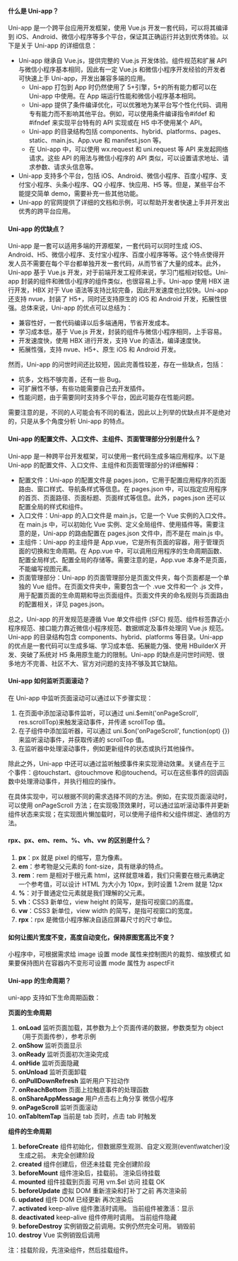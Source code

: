 <!--
 * @Author: Shu Binqi
 * @Date: 2023-02-24 21:09:51
 * @LastEditors: Shu Binqi
 * @LastEditTime: 2023-03-04 03:57:00
 * @Description: Uni-app 面试题（7题）
 * @Version: 1.0.0
 * @FilePath: \interviewQuestions\移动端\Uni-app.md
-->

#### 什么是 Uni-app？

Uni-app 是一个跨平台应用开发框架，使用 Vue.js 开发一套代码，可以将其编译到 iOS、Android、微信小程序等多个平台，保证其正确运行并达到优秀体验。以下是关于 Uni-app 的详细信息：

- Uni-app 继承自 Vue.js，提供完整的 Vue.js 开发体验。组件规范和扩展 API 与微信小程序基本相同，因此有一定 Vue.js 和微信小程序开发经验的开发者可快速上手 Uni-app，开发出兼容多端的应用。
  - Uni-app 打包到 App 时仍然使用了 5+引擎，5+的所有能力都可以在 Uni-app 中使用。在 App 端运行性能和微信小程序基本相同。
  - Uni-app 提供了条件编译优化，可以优雅地为某平台写个性化代码、调用专有能力而不影响其他平台。例如，可以使用条件编译指令#ifdef 和#ifndef 来实现平台特有的 API 实现或在 H5 中不使用某个 API。
  - Uni-app 的目录结构包括 components、hybrid、platforms、pages、static、main.js、App.vue 和 manifest.json 等。
  - 在 Uni-app 中，可以使用 wx.request 和 uni.request 等 API 来发起网络请求。这些 API 的用法与微信小程序的 API 类似，可以设置请求地址、请求参数、请求头信息等。
- Uni-app 支持多个平台，包括 iOS、Android、微信小程序、百度小程序、支付宝小程序、头条小程序、QQ 小程序、快应用、H5 等。但是，某些平台不能提交简单 demo，需要补充一些其他功能。
- Uni-app 的官网提供了详细的文档和示例，可以帮助开发者快速上手并开发出优秀的跨平台应用。

#### Uni-app 的优缺点？

Uni-app 是一套可以适用多端的开源框架，一套代码可以同时生成 iOS、Android、H5、微信小程序、支付宝小程序、百度小程序等等。这个特点使得开发人员不需要在每个平台都单独开发一套代码，从而节省了大量的成本。此外，Uni-app 基于 Vue.js 开发，对于前端开发工程师来说，学习门槛相对较低。Uni-app 封装的组件和微信小程序的组件类似，也很容易上手。Uni-app 使用 HBX 进行开发，HBX 对于 Vue 语法等支持比较完备，因此开发速度也比较快。Uni-app 还支持 nvue，封装了 H5+，同时还支持原生的 iOS 和 Android 开发，拓展性很强。总体来说，Uni-app 的优点可以总结为：

- 兼容性好，一套代码编译以后多端通用，节省开发成本。
- 学习成本低，基于 Vue.js 开发，封装的组件与微信小程序相同，上手容易。
- 开发速度快，使用 HBX 进行开发，支持 Vue 的语法，编译速度快。
- 拓展性强，支持 nvue、H5+、原生 iOS 和 Android 开发。

然而，Uni-app 的问世时间还比较短，因此完善性较差，存在一些缺点，包括：

- 坑多，文档不够完善，还有一些 Bug。
- 可扩展性不够，有些功能需要自己去开发插件。
- 性能问题，由于需要同时支持多个平台，因此可能存在性能问题。

需要注意的是，不同的人可能会有不同的看法，因此以上列举的优缺点并不是绝对的，只是从多个角度分析 Uni-app 的特点。

#### Uni-app 的配置文件、入口文件、主组件、页面管理部分分别是什么？

Uni-app 是一种跨平台开发框架，可以使用一套代码生成多端应用程序。以下是 Uni-app 的配置文件、入口文件、主组件和页面管理部分的详细解释：

- 配置文件：Uni-app 的配置文件是 pages.json，它用于配置应用程序的页面路由、窗口样式、导航条样式等信息。在 pages.json 中，可以指定应用程序的首页、页面路径、页面标题、页面样式等信息。此外，pages.json 还可以配置全局的样式和组件。
- 入口文件：Uni-app 的入口文件是 main.js，它是一个 Vue 实例的入口文件。在 main.js 中，可以初始化 Vue 实例、定义全局组件、使用插件等。需要注意的是，Uni-app 的路由配置在 pages.json 文件中，而不是在 main.js 中。
- 主组件：Uni-app 的主组件是 App.vue，它是所有页面的容器，用于管理页面的切换和生命周期。在 App.vue 中，可以调用应用程序的生命周期函数、配置全局样式、配置全局的存储等。需要注意的是，App.vue 本身不是页面，不能编写视图元素。
- 页面管理部分：Uni-app 的页面管理部分是页面文件夹，每个页面都是一个单独的 Vue 组件。在页面文件夹中，需要包含一个 .vue 文件和一个 .js 文件，用于配置页面的生命周期和导出页面组件。页面文件夹的命名规则与页面路由的配置相关，详见 pages.json。

总之，Uni-app 的开发规范是遵循 Vue 单文件组件 (SFC) 规范、组件标签靠近小程序规范、接口能力靠近微信小程序规范、数据绑定及事件处理同 Vue.js 规范。Uni-app 的目录结构包含 components、hybrid、platforms 等目录。Uni-app 的优点是一套代码可以生成多端、学习成本低、拓展能力强、使用 HBuilderX 开发、突破了系统对 H5 条用原生能力的限制。Uni-app 的缺点是问世时间短、很多地方不完善、社区不大、官方对问题的支持不够及其它缺陷。

#### Uni-app 如何监听页面滚动？

在 Uni-app 中监听页面滚动可以通过以下步骤实现：

1. 在页面中添加滚动事件监听，可以通过 uni.$emit('onPageScroll', res.scrollTop)来触发滚动事件，并传递 scrollTop 值。
1. 在子组件中添加监听器，可以通过 uni.$on('onPageScroll', function(opt) {})来监听滚动事件，并获取传递的 scrollTop 值。
1. 在监听器中处理滚动事件，例如更新组件的状态或执行其他操作。

除此之外，Uni-app 中还可以通过监听触摸事件来实现滑动效果。关键点在于三个事件：@touchstart、@touchmove 和@touchend。可以在这些事件的回调函数中处理滑动事件，并执行相应的操作。

在具体实现中，可以根据不同的需求选择不同的方法。例如，在实现页面滚动时，可以使用 onPageScroll 方法；在实现吸顶效果时，可以通过监听滚动事件并更新组件状态来实现；在实现图片懒加载时，可以使用子组件和父组件绑定、通信的方法。

#### rpx、px、em、rem、%、vh、vw 的区别是什么？

1. **px**：px 就是 pixel 的缩写，意为像素。
1. **em**：参考物是父元素的 font-size，具有继承的特点。
1. **rem**：rem 是相对于根元素 html，这样就意味着，我们只需要在根元素确定一个参考值，可以设计 HTML 为大小为 10px，到时设置 1.2rem 就是 12px
1. **%**：对于普通定位元素就是我们理解的父元素。
1. **vh**：CSS3 新单位，view height 的简写，是指可视窗口的高度。
1. **vw**：CSS3 新单位，view width 的简写，是指可视窗口的宽度。
1. **rpx**：rpx 是微信小程序解决自适应屏幕尺寸的尺寸单位。

#### 如何让图片宽度不变，高度自动变化，保持原图宽高比不变？

小程序中，可根据需求给 image 设置 mode 属性来控制图片的裁剪、缩放模式
如果要保持图片在容器内不变形可设置 mode 属性为 aspectFit

#### Uni-app 的生命周期？

uni-app 支持如下生命周期函数：

**页面的生命周期**

1. **onLoad** 监听页面加载，其参数为上个页面传递的数据，参数类型为 object（用于页面传参），参考示例
1. **onShow** 监听页面显示
1. **onReady** 监听页面初次渲染完成
1. **onHide** 监听页面隐藏
1. **onUnload** 监听页面卸载
1. **onPullDownRefresh** 监听用户下拉动作
1. **onReachBottom** 页面上拉触底事件的处理函数
1. **onShareAppMessage** 用户点击右上角分享 微信小程序
1. **onPageScroll** 监听页面滚动
1. **onTabItemTap** 当前是 tab 页时，点击 tab 时触发

**组件的生命周期**

1. **beforeCreate** 组件初始化，但数据原生观测、自定义观测(event\watcher)没生成之前。 未完全创建阶段
1. **created** 组件创建后，但还未挂载 完全创建阶段
1. **beforeMount** 组件渲染后，挂载前。 渲染后待挂载
1. **mounted** 组件挂载到页面 可用 vm.$el 访问 挂载 OK
1. **beforeUpdate** 虚拟 DOM 重新渲染和打补丁之前 再次渲染前
1. **updated** 组件 DOM 已经更新 再次渲染后
1. **activated** keep-alive 组件激活时调用。 当前组件被激活：显示
1. **deactivated** keep-alive 组件停用时调用。 当前组件隐藏
1. **beforeDestroy** 实例销毁之前调用。实例仍然完全可用。 销毁前
1. **destroy** Vue 实例销毁后调用

注：挂载阶段，先渲染组件，然后挂载组件。
